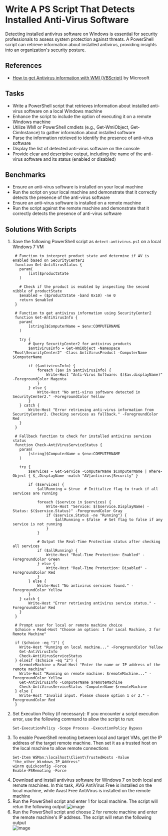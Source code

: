 # Write A PS Script That Detects Installed Anti-Virus Software
Detecting installed antivirus software on Windows is essential for security professionals to assess system protection against threats. A PowerShell script can retrieve information about installed antivirus, providing insights into an organization's security posture.

## References
- [How to get Antivirus information with WMI (VBScript)](https://learn.microsoft.com/en-us/archive/blogs/alejacma/how-to-get-antivirus-information-with-wmi-vbscript) by Microsoft

## Tasks
- Write a PowerShell script that retrieves information about installed anti-virus software on a local Windows machine
- Enhance the script to include the option of executing it on a remote Windows machine
- Utilize WMI or PowerShell cmdlets (e.g., Get-WmiObject, Get-CimInstance) to gather information about installed software
- Parse the information retrieved to identify the presence of anti-virus software
- Display the list of detected anti-virus software on the console
- Provide clear and descriptive output, including the name of the anti-virus software and its status (enabled or disabled)

## Benchmarks
- Ensure an anti-virus software is installed on your local machine
- Run the script on your local machine and demonstrate that it correctly detects the presence of the anti-virus software
- Ensure an anti-virus software is installed on a remote machine
- Run the script against the remote machine and demonstrate that it correctly detects the presence of anti-virus software


## Solutions With Scripts
1. Save the following PowerShell script as `detect-antivirus.ps1` on a local Windows 7 VM
   ```
    # Function to interpret product state and determine if AV is enabled based on SecurityCenter2
    function Get-AntiVirusStatus {
      param(
          [int]$productState
      )
    
      # Check if the product is enabled by inspecting the second nibble of productState
      $enabled = ($productState -band 0x10) -ne 0
      return $enabled
    }
    
    # Function to get antivirus information using SecurityCenter2
    function Get-AntiVirusInfo {
      param(
          [string]$ComputerName = $env:COMPUTERNAME
      )
    
      try {
          # Query SecurityCenter2 for antivirus products
          $antivirusInfo = Get-WmiObject -Namespace "Root\SecurityCenter2" -Class AntiVirusProduct -ComputerName $ComputerName
    
          if ($antivirusInfo) {
              foreach ($av in $antivirusInfo) {
                  Write-Host "Anti-Virus Software: $($av.displayName)" -ForegroundColor Magenta
              }
          } else {
              Write-Host "No anti-virus software detected in SecurityCenter2." -ForegroundColor Yellow
          }
      } catch {
          Write-Host "Error retrieving anti-virus information from SecurityCenter2. Checking services as fallback." -ForegroundColor Red
      }
    }
    
    # Fallback function to check for installed antivirus services status
    function Check-AntiVirusServiceStatus {
      param(
          [string]$ComputerName = $env:COMPUTERNAME
      )
    
      try {
          $services = Get-Service -ComputerName $ComputerName | Where-Object { $_.DisplayName -match "AV|antivirus|Security" }
    
          if ($services) {
              $allRunning = $true  # Initialize flag to track if all services are running
    
              foreach ($service in $services) {
                  Write-Host "Service: $($service.DisplayName) - Status: $($service.Status)" -ForegroundColor Gray
                  if ($service.Status -ne "Running") {
                      $allRunning = $false  # Set flag to false if any service is not running
                  }
              }
    
              # Output the Real-Time Protection status after checking all services
              if ($allRunning) {
                  Write-Host "Real-Time Protection: Enabled" -ForegroundColor Green
              } else {
                  Write-Host "Real-Time Protection: Disabled" -ForegroundColor Red
              }
          } else {
              Write-Host "No antivirus services found." -ForegroundColor Yellow
          }
      } catch {
          Write-Host "Error retrieving antivirus service status." -ForegroundColor Red
      }
    }
    
    # Prompt user for local or remote machine choice
    $choice = Read-Host "Choose an option: 1 for Local Machine, 2 for Remote Machine"
    
    if ($choice -eq "1") {
      Write-Host "Running on local machine..." -ForegroundColor Yellow
      Get-AntiVirusInfo
      Check-AntiVirusServiceStatus
    } elseif ($choice -eq "2") {
      $remoteMachine = Read-Host "Enter the name or IP address of the remote machine"
      Write-Host "Running on remote machine: $remoteMachine..." -ForegroundColor Yellow
      Get-AntiVirusInfo -ComputerName $remoteMachine
      Check-AntiVirusServiceStatus -ComputerName $remoteMachine
    } else {
      Write-Host "Invalid input. Please choose option 1 or 2." -ForegroundColor Red
    }
   ```
2. Set Execution Policy (if necessary): If you encounter a script execution error, use the following command to allow the script to run:
   ```
   Set-ExecutionPolicy -Scope Process -ExecutionPolicy Bypass
   ```
3. To enable PowerShell remoting between local and target VMs, get the IP address of the target remote machine. Then set it as a trusted host on the local machine to allow remote connections
   ```
   Set-Item WSMan:\localhost\Client\TrustedHosts -Value "the_other_Windows_IP_Address"
   winrm quickconfig -Force
   Enable-PSRemoting -Force
   ```
4. Download and install antivirus software for Windows 7 on both local and remote machines. In this task, AVG AntiVirus Free is installed on the local machine, while Avast Free AntiVirus is installed on the remote machine
5. Run the PowerShell script and enter 1 for local machine. The script will retun the following output
   ![image](https://github.com/user-attachments/assets/ea6a3478-95bf-46fe-864b-2b925576e73f)
6. Run the PowerShell script and choose 2 for remote machine and enter the remote machine's IP address. The script will retun the following output <br/>
   ![image](https://github.com/user-attachments/assets/a7f15c2a-998f-4455-a74d-5062bb6670b6)
   

